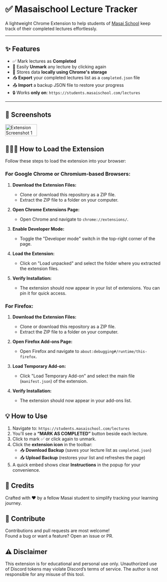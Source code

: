 # ✅ Masaischool Lecture Tracker

A lightweight Chrome Extension to help students of [Masai School](https://students.masaischool.com/lectures) keep track of their completed lectures effortlessly.

---

## ✨ Features

- ✅ Mark lectures as **Completed**
- 🔁 Easily **Unmark** any lecture by clicking again
- 💾 Stores data **locally using Chrome's storage**
- 📥 **Export** your completed lectures list as a `completed.json` file
- 📤 **Import** a backup JSON file to restore your progress
- 🔒 Works **only on**: `https://students.masaischool.com/lectures`

---

## 📸 Screenshots
<div style="display: flex; justify-content: space-between;">
  <img src="https://i.ibb.co/gMvqgHnM/image.png" alt="Extension Screenshot 1" width="45%">
</div>

## 💁🏻‍♂️ How to Load the Extension
Follow these steps to load the extension into your browser:

### For Google Chrome or Chromium-based Browsers:
1. **Download the Extension Files:**
   - Clone or download this repository as a ZIP file.
   - Extract the ZIP file to a folder on your computer.

2. **Open Chrome Extensions Page:**
   - Open Chrome and navigate to `chrome://extensions/`.

3. **Enable Developer Mode:**
   - Toggle the "Developer mode" switch in the top-right corner of the page.

4. **Load the Extension:**
   - Click on "Load unpacked" and select the folder where you extracted the extension files.

5. **Verify Installation:**
   - The extension should now appear in your list of extensions. You can pin it for quick access.

### For Firefox:
1. **Download the Extension Files:**
   - Clone or download this repository as a ZIP file.
   - Extract the ZIP file to a folder on your computer.

2. **Open Firefox Add-ons Page:**
   - Open Firefox and navigate to `about:debugging#/runtime/this-firefox`.

3. **Load Temporary Add-on:**
   - Click "Load Temporary Add-on" and select the main file (`manifest.json`) of the extension.

4. **Verify Installation:**
   - The extension should now appear in your add-ons list.

## 💡 How to Use

1. Navigate to: `https://students.masaischool.com/lectures`
2. You'll see a **“MARK AS COMPLETED”** button beside each lecture.
3. Click to mark ✅ or click again to unmark.
4. Click the **extension icon** in the toolbar:
   - 📥 **Download Backup** (saves your lecture list as `completed.json`)
   - 📤 **Upload Backup** (restores your list and refreshes the page)
5. A quick embed shows clear **Instructions** in the popup for your convenience.

## 🙌 Credits

Crafted with ❤️ by a fellow Masai student to simplify tracking your learning journey.


## 🤝 Contribute

Contributions and pull requests are most welcome!  
Found a bug or want a feature? Open an issue or PR.

## ⚠️ Disclaimer
This extension is for educational and personal use only. Unauthorized use of Discord tokens may violate Discord’s terms of service. The author is not responsible for any misuse of this tool.

